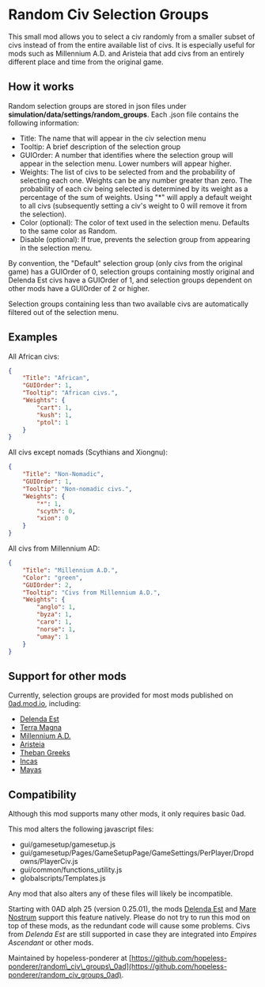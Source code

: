 # Random Civ Selection Groups
This small mod allows you to select a civ randomly from a smaller subset of civs instead of from the entire available list of civs. It is especially useful for mods such as Millennium A.D. and Aristeia that add civs from an entirely different place and time from the original game.

## How it works
Random selection groups are stored in json files under **simulation/data/settings/random_groups**. Each .json file contains the following information:

- Title: The name that will appear in the civ selection menu
- Tooltip: A brief description of the selection group
- GUIOrder: A number that identifies where the selection group will appear in the selection menu. Lower numbers will appear higher.
- Weights: The list of civs to be selected from and the probability of selecting each one. Weights can be any number greater than zero. The probability of each civ being selected is determined by its weight as a percentage of the sum of weights. Using "*" will apply a default weight to all civs (subsequently setting a civ's weight to 0 will remove it from the selection).
- Color (optional): The color of text used in the selection menu. Defaults to the same color as Random.
- Disable (optional): If true, prevents the selection group from appearing in the selection menu.

By convention, the "Default" selection group (only civs from the original game) has a GUIOrder of 0, selection groups containing mostly original and Delenda Est civs have a GUIOrder of 1, and selection groups dependent on other mods have a GUIOrder of 2 or higher.

Selection groups containing less than two available civs are automatically filtered out of the selection menu.

## Examples

All African civs:

```json
{
	"Title": "African",
	"GUIOrder": 1,
	"Tooltip": "African civs.",
	"Weights": {
		"cart": 1,
		"kush": 1,
		"ptol": 1
	}
}
```

All civs except nomads (Scythians and Xiongnu):
```json
{
	"Title": "Non-Nomadic",
	"GUIOrder": 1,
	"Tooltip": "Non-nomadic civs.",
	"Weights": {
		"*": 1,
		"scyth": 0,
		"xion": 0
	}
}
```

All civs from Millennium AD:
```json
{
	"Title": "Millennium A.D.",
	"Color": "green",
	"GUIOrder": 2,
	"Tooltip": "Civs from Millennium A.D.",
	"Weights": {
		"anglo": 1,
		"byza": 1,
		"caro": 1,
		"norse": 1,
		"umay": 1
	}
}
```

## Support for other mods
Currently, selection groups are provided for most mods published on [0ad.mod.io](https://0ad.mod.io/), including:

- [Delenda Est](https://github.com/JustusAvramenko/delenda_est)
- [Terra Magna](https://github.com/0ADMods/terra_magna)
- [Millennium A.D.](https://github.com/0ADMods/millenniumad)
- [Aristeia](https://github.com/0ADMods/Aristeia)
- [Theban Greeks](https://github.com/0ADMods/theban_greeks)
- [Incas](https://0ad.mod.io/incas-0ad)
- [Mayas](https://0ad.mod.io/incas-0ad)

## Compatibility
Although this mod supports many other mods, it only requires basic 0ad.

This mod alters the following javascript files:

- gui/gamesetup/gamesetup.js
- gui/gamesetup/Pages/GameSetupPage/GameSettings/PerPlayer/Dropdowns/PlayerCiv.js
- gui/common/functions\_utility.js
- globalscripts/Templates.js

Any mod that also alters any of these files will likely be incompatible.

Starting with 0AD alph 25 (version 0.25.01), the mods [Delenda Est](https://github.com/JustusAvramenko/delenda_est) and [Mare Nostrum](https://github.com/Mare-Nostrum-0AD/mare_nostrum) support this feature natively. Please do not try to run this mod on top of these mods, as the redundant code will cause some problems. Civs from _Delenda Est_ are still supported in case they are integrated into _Empires Ascendant_ or other mods.

Maintained by hopeless-ponderer at [https://github.com/hopeless-ponderer/random\_civ\_groups\_0ad](https://github.com/hopeless-ponderer/random_civ_groups_0ad).
